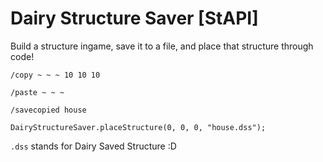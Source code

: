 # Dairy Structure Saver \[StAPI]

Build a structure ingame, save it to a file, and place that structure through code!

`/copy ~ ~ ~ 10 10 10`

`/paste ~ ~ ~`

`/savecopied house`

`DairyStructureSaver.placeStructure(0, 0, 0, "house.dss");`

`.dss` stands for Dairy Saved Structure :D
